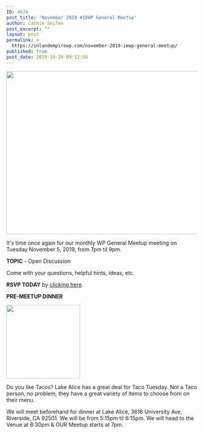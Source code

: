 ```yaml
---
ID: 4674
post_title: 'November 2019 #IEWP General Meetup'
author: Cathie Seifen
post_excerpt: ""
layout: post
permalink: >
  https://inlandempirewp.com/november-2019-iewp-general-meetup/
published: true
post_date: 2019-10-29 09:12:56
---
```

<img class="" src="https://inlandempirewp.com/wp-content/uploads/2019/08/IEWP-General-Meetup-Banner.png" width="764" height="430" />

It's time once again for our monthly WP General Meetup meeting on Tuesday November 5, 2019, from 7pm til 9pm.

<strong>TOPIC</strong> - Open Discussion

Come with your questions, helpful hints, ideas, etc.

<strong>RSVP TODAY</strong> by <a href="https://www.meetup.com/inlandempirewp/events/jpmnspyzpbhb/">clicking here</a>.

<strong>PRE-MEETUP DINNER</strong>

<img class="alignnone wp-image-4615" src="https://inlandempirewp.com/wp-content/uploads/2019/06/61838838_422562781809244_8885041176432869376_n-1.png" alt="" width="194" height="194" />

Do you like Tacos? Lake Alice has a great deal for Taco Tuesday. Not a Taco person, no problem, they have a great variety of items to choose from on their menu.

We will meet beforehand for dinner at Lake Alice, 3616 University Ave, Riverside, CA 92501. We will be from 5:15pm til 6:15pm. We will head to the Venue at 6:30pm &amp; OUR Meetup starts at 7pm.
